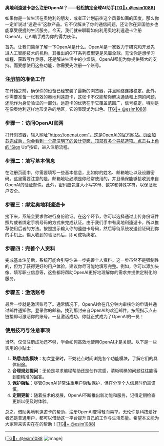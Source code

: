 **奥地利遠遊卡怎么注册OpenAI？——轻松搞定全球AI助手[[TG💪+ @esim1088](https://t.me/s/esim1088)]**

如果你是一位生活在奥地利的朋友，或者正计划前往这个风景如画的国度，那么你一定听说过“遠遊卡”这款产品。它不仅解决了你的通信问题，还让你在异国他乡也能享受便捷的生活服务。今天，我们就来聊聊如何利用奥地利遠遊卡注册OpenAI，让AI助手成为你的得力伙伴。

首先，让我们简单了解一下OpenAI是什么。OpenAI是一家致力于研究和开发先进人工智能技术的机构，其推出的GPT系列模型更是风靡全球。无论你是想学习编程、获取写作灵感，还是解决生活中的小烦恼，OpenAI都能为你提供强大的支持。而要想使用这些功能，你需要先注册一个账号。

### 注册前的准备工作

在开始之前，确保你的设备已经安装了最新的浏览器，并且网络连接稳定。此外，你需要准备一张有效的奥地利遠遊卡，这张卡不仅能帮你解决通话和上网的问题，还能作为身份验证的一部分。远遊卡的优势在于它覆盖范围广，信号稳定，特别是在像奥地利这样地形复杂的地区，它的表现尤为出色。[[TG💪+ @esim1088](https://t.me/s/esim1088)]

### 步骤一：访问OpenAI官网

打开浏览器，输入网址“https://openai.com”，这是OpenAI的官方网站。页面加载完成后，你会看到一个简洁明了的设计界面，顶部有多个导航选项。点击右上角的“Sign Up”按钮，进入注册流程。

### 步骤二：填写基本信息

在注册页面中，你需要填写一些基本信息，比如你的姓名、邮箱地址以及设置密码。这里需要注意的是，邮箱地址必须是你经常使用的，并且确保能够接收到来自OpenAI的验证邮件。此外，密码应包含大小写字母、数字和特殊字符，以保证账户安全。

### 步骤三：绑定奥地利遠遊卡

接下来，系统会要求你进行身份验证。在这个环节，你可以选择通过上传身份证件照片或者绑定手机号码的方式来完成认证。由于我们手中有奥地利遠遊卡，所以推荐使用后者的方法。按照提示输入你的遠遊卡号码，然后等待系统发送验证码到你的手机上。输入收到的验证码后，即可成功绑定。

### 步骤四：完善个人资料

完成基本注册后，系统可能会引导你进一步完善个人资料。这一步虽然不是强制性的，但为了获得更好的用户体验，建议你尽可能地填写完整。例如，你可以添加头像、填写职业信息等，这些都将帮助OpenAI更好地理解你的需求并提供定制化的服务。

### 步骤五：激活账号

最后一步就是激活账号了。通常情况下，OpenAI会在几分钟内审核你的申请并通过邮件通知你。登录你的邮箱，找到那封来自OpenAI的欢迎邮件，按照指示点击链接即可激活你的账号。一旦激活成功，你就正式成为了OpenAI的一员！

### 使用技巧与注意事项

当然，仅仅注册成功还不够，学会如何高效地使用OpenAI才是关键。以下是一些实用的小贴士：

1. **熟悉功能模块**：初次登录时，不妨花点时间浏览各个功能模块，了解它们的具体用途。
2. **合理规划提问**：无论是寻求编程帮助还是创作灵感，清晰明确的问题往往能得到更精准的回答。
3. **保护隐私**：尽管OpenAI非常注重用户隐私保护，但在分享个人信息时仍需谨慎。
4. **定期更新**：随着技术的发展，OpenAI不断推出新功能和服务，记得定期检查更新以便及时体验。

总之，借助奥地利遠遊卡的帮助，注册OpenAI变得轻而易举。无论你是科技爱好者还是普通用户，都可以借助这一平台提升自己的工作与生活质量。希望本文能为大家带来实实在在的帮助！[[TG💪+ @esim1088](https://t.me/s/esim1088)]

---

[[TG💪+ @esim1088](https://t.me/s/esim1088) ![Image](https://i.postimg.cc/4NQfJmqS/Snipaste-2025-05-13-00-14-12.png)]